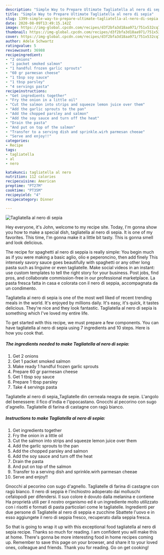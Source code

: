```yaml
---
description: "Simple Way to Prepare Ultimate Tagliatella al nero di sepia"
title: "Simple Way to Prepare Ultimate Tagliatella al nero di sepia"
slug: 1399-simple-way-to-prepare-ultimate-tagliatella-al-nero-di-sepia
date: 2020-08-09T13:49:15.142Z
image: https://img-global.cpcdn.com/recipes/d3f2bfa3d18aa971/751x532cq70/tagliatella-al-nero-di-sepia-recipe-main-photo.jpg
thumbnail: https://img-global.cpcdn.com/recipes/d3f2bfa3d18aa971/751x532cq70/tagliatella-al-nero-di-sepia-recipe-main-photo.jpg
cover: https://img-global.cpcdn.com/recipes/d3f2bfa3d18aa971/751x532cq70/tagliatella-al-nero-di-sepia-recipe-main-photo.jpg
author: Adele Schwartz
ratingvalue: 5
reviewcount: 36988
recipeingredient:
- "2 onions"
- "1 packet smoked salmon"
- "1 handful frozen garlic sprouts"
- "60 gr parmesan cheese"
- "1 tbsp soy sauce"
- "1 tbsp parsley"
- "4 servings pasta"
recipeinstructions:
- "Get ingredients together"
- "Fry the onion in a little oil"
- "Cut the salmon into strips and squeeze lemon juice over them"
- "Add the garlic sprouts to the pan"
- "Add the chopped parsley and salmon"
- "Add the soy sauce and turn off the heat"
- "Drain the pasta"
- "And put on top of the salmon"
- "Transfer to a serving dish and sprinkle.wirh parmesan cheeae"
- "Serve and enjoy!!"
categories:
- Recipe
tags:
- tagliatella
- al
- nero

katakunci: tagliatella al nero 
nutrition: 112 calories
recipecuisine: American
preptime: "PT27M"
cooktime: "PT35M"
recipeyield: "4"
recipecategory: Dinner

---
```



![Tagliatella al nero di sepia](https://img-global.cpcdn.com/recipes/d3f2bfa3d18aa971/751x532cq70/tagliatella-al-nero-di-sepia-recipe-main-photo.jpg)

Hey everyone, it's John, welcome to my recipe site. Today, I'm gonna show you how to make a special dish, tagliatella al nero di sepia. It is one of my favorites. This time, I'm gonna make it a little bit tasty. This is gonna smell and look delicious.

The recipe for spaghetti al nero di seppia is really simple: You begin much as if you were making a basic aglio, olio e peperoncino, then add finely This intensely savory sauce goes beautifully with spaghetti or any other long pasta such as linguine or even tagliatelle. Make social videos in an instant: use custom templates to tell the right story for your business. Post jobs, find pros, and collaborate commission-free in our professional marketplace. La pasta fresca fatta in casa e colorata con il nero di seppia, accompagnata da un condimento.

Tagliatella al nero di sepia is one of the most well liked of recent trending meals in the world. It's enjoyed by millions daily. It's easy, it's quick, it tastes delicious. They're nice and they look fantastic. Tagliatella al nero di sepia is something which I've loved my entire life.


To get started with this recipe, we must prepare a few components. You can have tagliatella al nero di sepia using 7 ingredients and 10 steps. Here is how you cook that.

<!--inarticleads1-->

##### The ingredients needed to make Tagliatella al nero di sepia:

1. Get 2 onions
1. Get 1 packet smoked salmon
1. Make ready 1 handful frozen garlic sprouts
1. Prepare 60 gr parmesan cheese
1. Get 1 tbsp soy sauce
1. Prepare 1 tbsp parsley
1. Take 4 servings pasta


Tagliatelle al nero di sepia_Tagliatelle din cerneala neagra de sepie. L&#39;angolo del benessere: il fico d&#39;india e l&#39;ippocastano. Gnocchi al pecorino con sugo d&#39;agnello. Tagliatelle di farina di castagne con ragù bianco. 

<!--inarticleads2-->

##### Instructions to make Tagliatella al nero di sepia:

1. Get ingredients together
1. Fry the onion in a little oil
1. Cut the salmon into strips and squeeze lemon juice over them
1. Add the garlic sprouts to the pan
1. Add the chopped parsley and salmon
1. Add the soy sauce and turn off the heat
1. Drain the pasta
1. And put on top of the salmon
1. Transfer to a serving dish and sprinkle.wirh parmesan cheeae
1. Serve and enjoy!!


Gnocchi al pecorino con sugo d&#39;agnello. Tagliatelle di farina di castagne con ragù bianco. Il nero di seppia è l&#39;inchiostro adoperato dai molluschi cefalopodi per difendersi. Il suo colore è dovuto dalla melanina e contiene Ha proprietà utili per il nostro organismo ed è un ingrediente molto utilizzato con i risotti e formati di pasta particolari come le tagliatelle. Ingredienti per due persone di Tagliatelle al nero di seppia e zucchine Sbattete l&#39;uovo e in esso aggiungete il nero di seppia fresco, recuperato dalla seppia fresca. 

So that is going to wrap it up with this exceptional food tagliatella al nero di sepia recipe. Thanks so much for reading. I am confident you will make this at home. There's gonna be more interesting food in home recipes coming up. Remember to save this page on your browser, and share it to your loved ones, colleague and friends. Thank you for reading. Go on get cooking!
